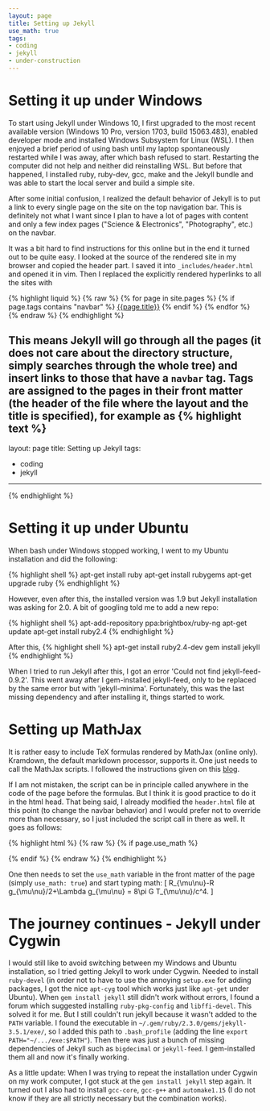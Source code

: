 ```yaml
---
layout: page
title: Setting up Jekyll
use_math: true
tags:
- coding
- jekyll
- under-construction
---
```


# Setting it up under Windows

To start using Jekyll under Windows 10, I first upgraded to the most recent available version (Windows 10 Pro, version 1703, build 15063.483), enabled developer mode and installed Windows Subsystem for Linux (WSL). I then enjoyed a brief period of using bash until my laptop spontaneously restarted while I was away, after which bash refused to start. Restarting the computer did not help and neither did reinstalling WSL. But before that happened, I installed ruby, ruby-dev, gcc, make and the Jekyll bundle and was able to start the local server and build a simple site.

After some initial confusion, I realized the default behavior of Jekyll is to put a link to every single page on the site on the top navigation bar. This is definitely not what I want since I plan to have a lot of pages with content and only a few index pages ("Science & Electronics", "Photography", etc.) on the navbar.

It was a bit hard to find instructions for this online but in the end it turned out to be quite easy. I looked at the source of the rendered site in my browser and copied the header part. I saved it into `_includes/header.html` and opened it in vim. Then I replaced the explicitly rendered hyperlinks to all the sites with

{% highlight liquid %}
{% raw %}
{% for page in site.pages %}
{% if page.tags contains "navbar" %}
<a class="page-link" href="{{page.url}}">{{page.title}}</a>
{% endif %}
{% endfor %}
{% endraw %}
{% endhighlight %}

This means Jekyll will go through all the pages (it does not care about the directory structure, simply searches through the whole tree) and insert links to those that have a `navbar` tag. Tags are assigned to the pages in their front matter (the header of the file where the layout and the title is specified), for example as
{% highlight text %}
---
layout: page
title: Setting up Jekyll
tags:
- coding
- jekyll
---
{% endhighlight %}


# Setting it up under Ubuntu

When bash under Windows stopped working, I went to my Ubuntu installation and did the following:

{% highlight shell %}
apt-get install ruby
apt-get install rubygems
apt-get upgrade ruby
{% endhighlight %}

However, even after this, the installed version was 1.9 but Jekyll installation was asking for 2.0. A bit of googling told me to add a new repo:

{% highlight shell %}
apt-add-repository ppa:brightbox/ruby-ng
apt-get update
apt-get install ruby2.4
{% endhighlight %}

After this,
{% highlight shell %}
apt-get install ruby2.4-dev
gem install jekyll
{% endhighlight %}

When I tried to run Jekyll after this, I got an error 'Could not find jekyll-feed-0.9.2'. This went away after I gem-installed jekyll-feed, only to be replaced by the same error but with 'jekyll-minima'. Fortunately, this was the last missing dependency and after installing it, things started to work.

# Setting up MathJax

It is rather easy to include TeX formulas rendered by MathJax (online only). Kramdown, the default markdown processor, supports it. One just needs to call the MathJax scripts. I followed the instructions given on this [blog](http://haixing-hu.github.io/programming/2013/09/20/how-to-use-mathjax-in-jekyll-generated-github-pages/).

If I am not mistaken, the script can be in principle called anywhere in the code of the page before the formulas. But I think it is good practice to do it in the html head. That being said, I already modified the `header.html` file at this point (to change the navbar behavior) and I would prefer not to override more than necessary, so I just included the script call in there as well. It goes as follows:

{% highlight html %}
{% raw %}
{% if page.use_math %}
<script type="text/x-mathjax-config">
  MathJax.Hub.Config({
    TeX: {
      equationNumbers: {autoNumber: "AMS"}
    },
    tex2jax: {
      inlineMath: [['$','$']],
      displayMath: [['$$','$$']],
      processEscapes: true,
    }
  });
</script>
<script type="text/javascript"
  src="http://cdn/mathjax.org/mathjax/latest/MathJax.js?config=TeX-AMS-MML_HTMLorMML">
</script>
{% endif %}
{% endraw %}
{% endhighlight %}

One then needs to set the `use_math` variable in the front matter of the page (simply `use_math: true`) and start typing math:
\[
  R_{\mu\nu}-R g_{\mu\nu}/2+\Lambda g_{\mu\nu} = 8\pi G T_{\mu\nu}/c^4.
\]

# The journey continues - Jekyll under Cygwin

I would still like to avoid switching between my Windows and Ubuntu installation, so I tried getting Jekyll to work under Cygwin. Needed to install `ruby-devel` (in order not to have to use the annoying `setup.exe` for adding packages, I got the nice `apt-cyg` tool which works just like `apt-get` under Ubuntu). When `gem install jekyll` still didn't work without errors, I found a forum which suggested installing `ruby-pkg-config` and `libffi-devel`. This solved it for me. But I still couldn't run jekyll because it wasn't added to the `PATH` variable. I found the executable in `~/.gem/ruby/2.3.0/gems/jekyll-3.5.1/exe/`, so I added this path to `.bash_profile` (adding the line `export PATH="~/.../exe:$PATH"`). Then there was just a bunch of missing dependencies of Jekyll such as `bigdecimal` or `jekyll-feed`. I gem-installed them all and now it's finally working.

As a little update: When I was trying to repeat the installation under Cygwin on my work computer, I got stuck at the `gem install jekyll` step again. It turned out I also had to install `gcc-core`, `gcc-g++` and `automake1.15` (I do not know if they are all strictly necessary but the combination works).
